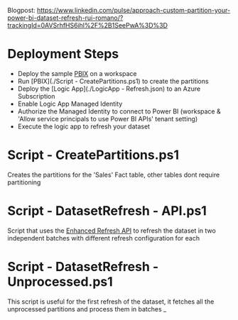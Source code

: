 Blogpost: https://www.linkedin.com/pulse/approach-custom-partition-your-power-bi-dataset-refresh-rui-romano/?trackingId=0AVSrhfHS6ihl%2F%2B1SeePwA%3D%3D

# Deployment Steps
- Deploy the sample [PBIX](./Contoso-Partitioned.pbix) on a workspace 
- Run [PBIX](./Script - CreatePartitions.ps1) to create the partitions
- Deploy the [Logic App](./LogicApp - Refresh.json) to an Azure Subscription
- Enable Logic App Managed Identity
- Authorize the Managed Identity to connect to Power BI (workspace & 'Allow service principals to use Power BI APIs' tenant setting)
- Execute the logic app to refresh your dataset


# Script - CreatePartitions.ps1

Creates the partitions for the 'Sales' Fact table, other tables dont require partitioning

# Script - DatasetRefresh - API.ps1

Script that uses the [Enhanced Refresh API](https://docs.microsoft.com/en-us/power-bi/connect-data/asynchronous-refresh) to refresh the dataset in two independent batches with different refresh configuration for each

# Script - DatasetRefresh - Unprocessed.ps1

This script is useful for the first refresh of the dataset, it fetches all the unprocessed partitions and process them in batches
_